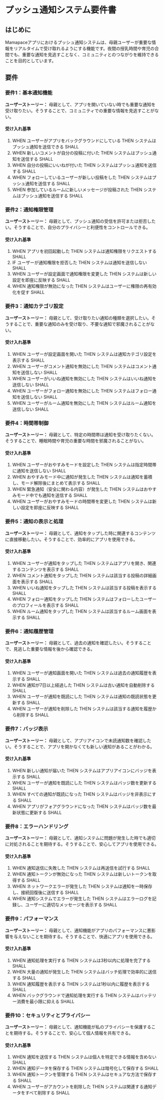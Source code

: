 # プッシュ通知システム要件書

## はじめに

Mamapaceアプリにおけるプッシュ通知システムは、母親ユーザーが重要な情報をリアルタイムで受け取れるようにする機能です。夜間の授乳時間や育児の合間でも、重要な通知を見逃すことなく、コミュニティとのつながりを維持できることを目的としています。

## 要件

### 要件1：基本通知機能

**ユーザーストーリー：** 母親として、アプリを開いていない時でも重要な通知を受け取りたい。そうすることで、コミュニティでの重要な情報を見逃すことがない。

#### 受け入れ基準

1. WHEN ユーザーがアプリをバックグラウンドにしている THEN システムはプッシュ通知を送信できる SHALL
2. WHEN 新しいコメントが自分の投稿に付いた THEN システムはプッシュ通知を送信する SHALL
3. WHEN 自分の投稿にいいねが付いた THEN システムはプッシュ通知を送信する SHALL
4. WHEN フォローしているユーザーが新しい投稿をした THEN システムはプッシュ通知を送信する SHALL
5. WHEN 参加しているルームに新しいメッセージが投稿された THEN システムはプッシュ通知を送信する SHALL

### 要件2：通知権限管理

**ユーザーストーリー：** 母親として、プッシュ通知の受信を許可または拒否したい。そうすることで、自分のプライバシーと利便性をコントロールできる。

#### 受け入れ基準

1. WHEN アプリを初回起動した THEN システムは通知権限をリクエストする SHALL
2. IF ユーザーが通知権限を拒否した THEN システムは通知を送信しない SHALL
3. WHEN ユーザーが設定画面で通知権限を変更した THEN システムは新しい設定を即座に反映する SHALL
4. WHEN 通知権限が無効になった THEN システムはユーザーに権限の再有効化を促す SHALL

### 要件3：通知カテゴリ設定

**ユーザーストーリー：** 母親として、受け取りたい通知の種類を選択したい。そうすることで、重要な通知のみを受け取り、不要な通知で邪魔されることがない。

#### 受け入れ基準

1. WHEN ユーザーが設定画面を開いた THEN システムは通知カテゴリ設定を表示する SHALL
2. WHEN ユーザーがコメント通知を無効にした THEN システムはコメント通知を送信しない SHALL
3. WHEN ユーザーがいいね通知を無効にした THEN システムはいいね通知を送信しない SHALL
4. WHEN ユーザーがフォロー通知を無効にした THEN システムはフォロー通知を送信しない SHALL
5. WHEN ユーザーがルーム通知を無効にした THEN システムはルーム通知を送信しない SHALL

### 要件4：時間帯制御

**ユーザーストーリー：** 母親として、特定の時間帯は通知を受け取りたくない。そうすることで、睡眠時間や育児の重要な時間を邪魔されることがない。

#### 受け入れ基準

1. WHEN ユーザーがおやすみモードを設定した THEN システムは指定時間帯に通知を送信しない SHALL
2. WHEN おやすみモード中に通知が発生した THEN システムは通知を蓄積し、モード解除後にまとめて表示する SHALL
3. WHEN 緊急通知（安全に関わる内容）が発生した THEN システムはおやすみモード中でも通知を送信する SHALL
4. WHEN ユーザーがおやすみモードの時間帯を変更した THEN システムは新しい設定を即座に反映する SHALL

### 要件5：通知の表示と処理

**ユーザーストーリー：** 母親として、通知をタップした時に関連するコンテンツに直接移動したい。そうすることで、効率的にアプリを使用できる。

#### 受け入れ基準

1. WHEN ユーザーが通知をタップした THEN システムはアプリを開き、関連するコンテンツを表示する SHALL
2. WHEN コメント通知をタップした THEN システムは該当する投稿の詳細画面を表示する SHALL
3. WHEN いいね通知をタップした THEN システムは該当する投稿を表示する SHALL
4. WHEN フォロー通知をタップした THEN システムはフォローしたユーザーのプロフィールを表示する SHALL
5. WHEN ルーム通知をタップした THEN システムは該当するルーム画面を表示する SHALL

### 要件6：通知履歴管理

**ユーザーストーリー：** 母親として、過去の通知を確認したい。そうすることで、見逃した重要な情報を後から確認できる。

#### 受け入れ基準

1. WHEN ユーザーが通知画面を開いた THEN システムは過去の通知履歴を表示する SHALL
2. WHEN 通知が7日以上経過した THEN システムは古い通知を自動削除する SHALL
3. WHEN ユーザーが通知を既読にした THEN システムは通知の既読状態を更新する SHALL
4. WHEN ユーザーが通知を削除した THEN システムは該当する通知を履歴から削除する SHALL

### 要件7：バッジ表示

**ユーザーストーリー：** 母親として、アプリアイコンで未読通知数を確認したい。そうすることで、アプリを開かなくても新しい通知があることがわかる。

#### 受け入れ基準

1. WHEN 新しい通知が届いた THEN システムはアプリアイコンにバッジを表示する SHALL
2. WHEN ユーザーが通知を既読にした THEN システムはバッジ数を更新する SHALL
3. WHEN すべての通知が既読になった THEN システムはバッジを非表示にする SHALL
4. WHEN アプリがフォアグラウンドになった THEN システムはバッジ数を最新状態に更新する SHALL

### 要件8：エラーハンドリング

**ユーザーストーリー：** 母親として、通知システムに問題が発生した時でも適切に対処されることを期待する。そうすることで、安心してアプリを使用できる。

#### 受け入れ基準

1. WHEN 通知送信に失敗した THEN システムは再送信を試行する SHALL
2. WHEN 通知トークンが無効になった THEN システムは新しいトークンを取得する SHALL
3. WHEN ネットワークエラーが発生した THEN システムは通知を一時保存し、接続回復後に送信する SHALL
4. WHEN 通知システムでエラーが発生した THEN システムはエラーログを記録し、ユーザーに適切なメッセージを表示する SHALL

### 要件9：パフォーマンス

**ユーザーストーリー：** 母親として、通知機能がアプリのパフォーマンスに悪影響を与えないことを期待する。そうすることで、快適にアプリを使用できる。

#### 受け入れ基準

1. WHEN 通知処理を実行する THEN システムは3秒以内に処理を完了する SHALL
2. WHEN 大量の通知が発生した THEN システムはバッチ処理で効率的に送信する SHALL
3. WHEN 通知履歴を表示する THEN システムは1秒以内に履歴を表示する SHALL
4. WHEN バックグラウンドで通知処理を実行する THEN システムはバッテリー消費を最小限に抑える SHALL

### 要件10：セキュリティとプライバシー

**ユーザーストーリー：** 母親として、通知機能が私のプライバシーを保護することを期待する。そうすることで、安心して個人情報を共有できる。

#### 受け入れ基準

1. WHEN 通知を送信する THEN システムは個人を特定できる情報を含めない SHALL
2. WHEN 通知データを保存する THEN システムは暗号化して保存する SHALL
3. WHEN 通知トークンを管理する THEN システムはセキュアな方法で保存する SHALL
4. WHEN ユーザーがアカウントを削除した THEN システムは関連する通知データをすべて削除する SHALL